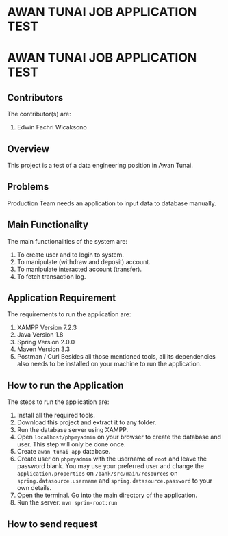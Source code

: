 # AWAN TUNAI JOB APPLICATION TEST
# AWAN TUNAI JOB APPLICATION TEST

## Contributors
The contributor(s) are:
  1. Edwin Fachri Wicaksono

## Overview
This project is a test of a data engineering position in Awan Tunai.

## Problems
Production Team needs an application to input data to database manually.

## Main Functionality
The main functionalities of the system are:
  1. To create user and to login to system.
  2. To manipulate (withdraw and deposit) account.
  3. To manipulate interacted account (transfer).
  4. To fetch transaction log.

## Application Requirement
The requirements to run the application are:
  1. XAMPP Version 7.2.3
  2. Java Version 1.8
  3. Spring Version 2.0.0
  4. Maven Version 3.3
  5. Postman / Curl
Besides all those mentioned tools, all its dependencies also needs to be installed on your machine to run the application.

## How to run the Application
The steps to run the application are:
  1. Install all the required tools.
  2. Download this project and extract it to any folder.
  3. Run the database server using XAMPP.
  4. Open `localhost/phpmyadmin` on your browser to create the database and user. This step will only be done once.
  5. Create `awan_tunai_app` database.
  6. Create user on `phpmyadmin` with the username of `root` and leave the password blank. You may use your preferred user and change the `application.properties` on `/bank/src/main/resources` on `spring.datasource.username` and `spring.datasource.password` to your own details.
  7. Open the terminal. Go into the main directory of the application.
  8. Run the server: `mvn sprin-root:run`

## How to send request

